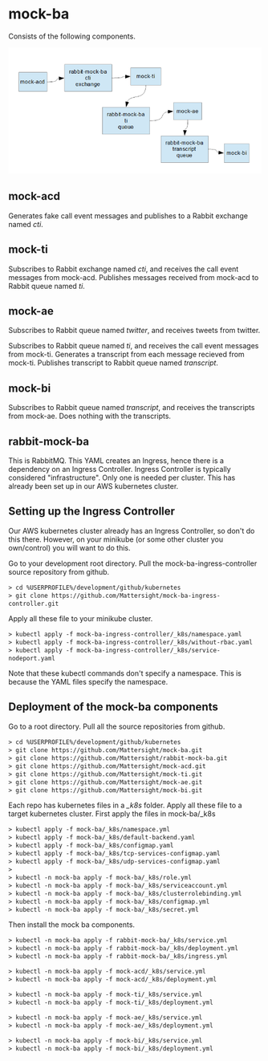 # mock-ba
Consists of the following components.

![image][diagram]

[diagram]: images/diagram.png "Diagram"

## mock-acd
Generates fake call event messages and publishes to a Rabbit exchange named _cti_.

## mock-ti
Subscribes to Rabbit exchange named _cti_, and receives the call event messages from mock-acd.
Publishes messages received from mock-acd to Rabbit queue named _ti_.

## mock-ae
Subscribes to Rabbit queue named _twitter_, and receives tweets from twitter.

Subscribes to Rabbit queue named _ti_, and receives the call event messages from mock-ti.
Generates a transcript from each message recieved from mock-ti.
Publishes transcript to Rabbit queue named _transcript_.

## mock-bi
Subscribes to Rabbit queue named _transcript_, and receives the transcripts from mock-ae.
Does nothing with the transcripts.

## rabbit-mock-ba
This is RabbitMQ.
This YAML creates an Ingress, hence there is a dependency on an Ingress Controller.
Ingress Controller is typically considered "infrastructure".
Only one is needed per cluster.
This has already been set up in our AWS kubernetes cluster.

## Setting up the Ingress Controller
Our AWS kubernetes cluster already has an Ingress Controller, so don't do this there.
However, on your minikube (or some other cluster you own/control) you will want to do this.

Go to your development root directory.
Pull the mock-ba-ingress-controller source repository from github.
```
> cd %USERPROFILE%/development/github/kubernetes
> git clone https://github.com/Mattersight/mock-ba-ingress-controller.git
```

Apply all these file to your minikube cluster.
```
> kubectl apply -f mock-ba-ingress-controller/_k8s/namespace.yaml
> kubectl apply -f mock-ba-ingress-controller/_k8s/without-rbac.yaml
> kubectl apply -f mock-ba-ingress-controller/_k8s/service-nodeport.yaml
```

Note that these kubectl commands don't specify a namespace.
This is because the YAML files specify the namespace.

## Deployment of the mock-ba components
Go to a root directory.
Pull all the source repositories from github.
```
> cd %USERPROFILE%/development/github/kubernetes
> git clone https://github.com/Mattersight/mock-ba.git
> git clone https://github.com/Mattersight/rabbit-mock-ba.git
> git clone https://github.com/Mattersight/mock-acd.git
> git clone https://github.com/Mattersight/mock-ti.git
> git clone https://github.com/Mattersight/mock-ae.git
> git clone https://github.com/Mattersight/mock-bi.git
```

Each repo has kubernetes files in a _\_k8s_ folder.
Apply all these file to a target kubernetes cluster.
First apply the files in mock-ba/_k8s
```
> kubectl apply -f mock-ba/_k8s/namespace.yml
> kubectl apply -f mock-ba/_k8s/default-backend.yaml
> kubectl apply -f mock-ba/_k8s/configmap.yaml
> kubectl apply -f mock-ba/_k8s/tcp-services-configmap.yaml
> kubectl apply -f mock-ba/_k8s/udp-services-configmap.yaml
>  
> kubectl -n mock-ba apply -f mock-ba/_k8s/role.yml
> kubectl -n mock-ba apply -f mock-ba/_k8s/serviceaccount.yml
> kubectl -n mock-ba apply -f mock-ba/_k8s/clusterrolebinding.yml
> kubectl -n mock-ba apply -f mock-ba/_k8s/configmap.yml
> kubectl -n mock-ba apply -f mock-ba/_k8s/secret.yml
```
Then install the mock ba components.
```
> kubectl -n mock-ba apply -f rabbit-mock-ba/_k8s/service.yml
> kubectl -n mock-ba apply -f rabbit-mock-ba/_k8s/deployment.yml
> kubectl -n mock-ba apply -f rabbit-mock-ba/_k8s/ingress.yml
```
```
> kubectl -n mock-ba apply -f mock-acd/_k8s/service.yml
> kubectl -n mock-ba apply -f mock-acd/_k8s/deployment.yml
```
```
> kubectl -n mock-ba apply -f mock-ti/_k8s/service.yml
> kubectl -n mock-ba apply -f mock-ti/_k8s/deployment.yml
```
```
> kubectl -n mock-ba apply -f mock-ae/_k8s/service.yml
> kubectl -n mock-ba apply -f mock-ae/_k8s/deployment.yml
```
```
> kubectl -n mock-ba apply -f mock-bi/_k8s/service.yml
> kubectl -n mock-ba apply -f mock-bi/_k8s/deployment.yml
```
